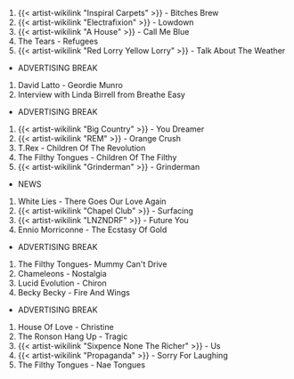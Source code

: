 1. {{< artist-wikilink "Inspiral Carpets" >}} - Bitches Brew
2. {{< artist-wikilink "Electrafixion" >}} - Lowdown
3. {{< artist-wikilink "A House" >}} - Call Me Blue
4. The Tears - Refugees
5. {{< artist-wikilink "Red Lorry Yellow Lorry" >}} - Talk About The Weather

- ADVERTISING BREAK

1. David Latto - Geordie Munro
2. Interview with Linda Birrell from Breathe Easy

- ADVERTISING BREAK

1. {{< artist-wikilink "Big Country" >}} - You Dreamer
2. {{< artist-wikilink "REM" >}} - Orange Crush
3. T.Rex - Children Of The Revolution
4. The Filthy Tongues - Children Of The Filthy
5. {{< artist-wikilink "Grinderman" >}} - Grinderman

- NEWS

1. White Lies - There Goes Our Love Again
2. {{< artist-wikilink "Chapel Club" >}} - Surfacing
3. {{< artist-wikilink "LNZNDRF" >}} - Future You
4. Ennio Morriconne - The Ecstasy Of Gold

- ADVERTISING BREAK

1. The Filthy Tongues- Mummy Can't Drive
2. Chameleons - Nostalgia
3. Lucid Evolution - Chiron
4. Becky Becky - Fire And Wings

- ADVERTISING BREAK

1. House Of Love - Christine
2. The Ronson Hang Up - Tragic
3. {{< artist-wikilink "Sixpence None The Richer" >}} - Us
4. {{< artist-wikilink "Propaganda" >}} - Sorry For Laughing
5. The Filthy Tongues - Nae Tongues

